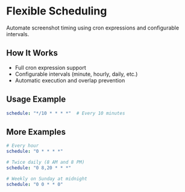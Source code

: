 # Flexible Scheduling

Automate screenshot timing using cron expressions and configurable intervals.

## How It Works
- Full cron expression support
- Configurable intervals (minute, hourly, daily, etc.)
- Automatic execution and overlap prevention

## Usage Example
```yaml
schedule: "*/10 * * * *"  # Every 10 minutes
```

## More Examples
```yaml
# Every hour
schedule: "0 * * * *"

# Twice daily (8 AM and 8 PM)
schedule: "0 8,20 * * *"

# Weekly on Sunday at midnight
schedule: "0 0 * * 0"
```
